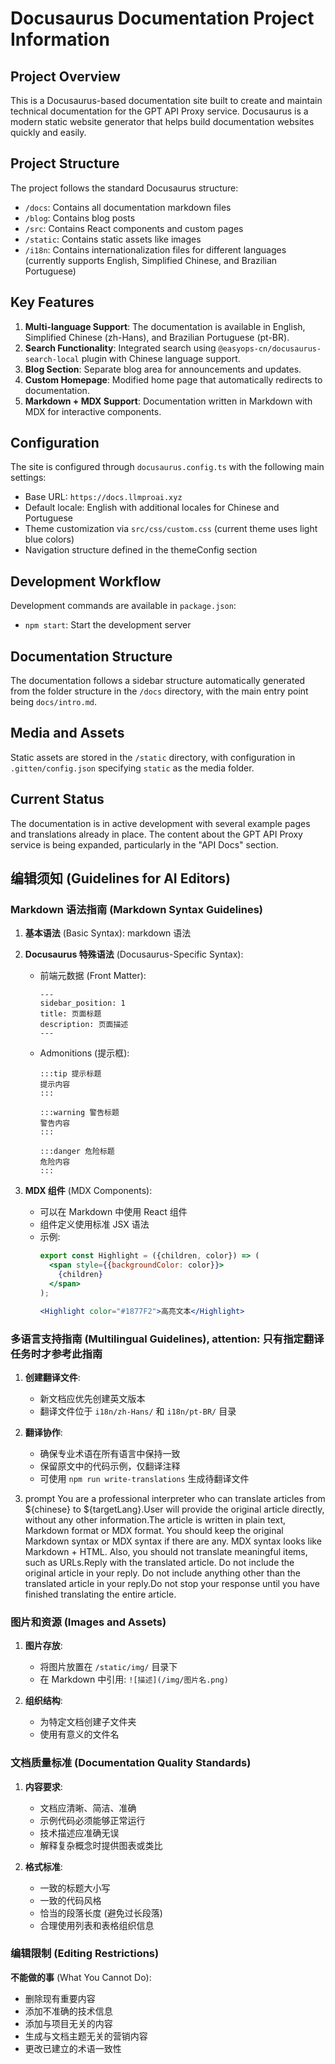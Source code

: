# Docusaurus Documentation Project Information

## Project Overview
This is a Docusaurus-based documentation site built to create and maintain technical documentation for the GPT API Proxy service. Docusaurus is a modern static website generator that helps build documentation websites quickly and easily.

## Project Structure
The project follows the standard Docusaurus structure:
- `/docs`: Contains all documentation markdown files
- `/blog`: Contains blog posts
- `/src`: Contains React components and custom pages
- `/static`: Contains static assets like images
- `/i18n`: Contains internationalization files for different languages (currently supports English, Simplified Chinese, and Brazilian Portuguese)

## Key Features
1. **Multi-language Support**: The documentation is available in English, Simplified Chinese (zh-Hans), and Brazilian Portuguese (pt-BR).
2. **Search Functionality**: Integrated search using `@easyops-cn/docusaurus-search-local` plugin with Chinese language support.
3. **Blog Section**: Separate blog area for announcements and updates.
4. **Custom Homepage**: Modified home page that automatically redirects to documentation.
5. **Markdown + MDX Support**: Documentation written in Markdown with MDX for interactive components.

## Configuration
The site is configured through `docusaurus.config.ts` with the following main settings:
- Base URL: `https://docs.llmproai.xyz`
- Default locale: English with additional locales for Chinese and Portuguese
- Theme customization via `src/css/custom.css` (current theme uses light blue colors)
- Navigation structure defined in the themeConfig section

## Development Workflow
Development commands are available in `package.json`:
- `npm start`: Start the development server

## Documentation Structure
The documentation follows a sidebar structure automatically generated from the folder structure in the `/docs` directory, with the main entry point being `docs/intro.md`.

## Media and Assets
Static assets are stored in the `/static` directory, with configuration in `.gitten/config.json` specifying `static` as the media folder.

## Current Status
The documentation is in active development with several example pages and translations already in place. The content about the GPT API Proxy service is being expanded, particularly in the "API Docs" section.

## 编辑须知 (Guidelines for AI Editors)

### Markdown 语法指南 (Markdown Syntax Guidelines)
1. **基本语法** (Basic Syntax):
    markdown 语法

2. **Docusaurus 特殊语法** (Docusaurus-Specific Syntax):
   - 前端元数据 (Front Matter): 
     ```
     ---
     sidebar_position: 1
     title: 页面标题
     description: 页面描述
     ---
     ```
   - Admonitions (提示框):
     ```
     :::tip 提示标题
     提示内容
     :::

     :::warning 警告标题
     警告内容
     :::

     :::danger 危险标题
     危险内容
     :::
     ```
   


4. **MDX 组件** (MDX Components):
   - 可以在 Markdown 中使用 React 组件
   - 组件定义使用标准 JSX 语法
   - 示例:
     ```jsx
     export const Highlight = ({children, color}) => (
       <span style={{backgroundColor: color}}>
         {children}
       </span>
     );

     <Highlight color="#1877F2">高亮文本</Highlight>
     ```

### 多语言支持指南 (Multilingual Guidelines), attention: 只有指定翻译任务时才参考此指南
1. **创建翻译文件**:
   - 新文档应优先创建英文版本
   - 翻译文件位于 `i18n/zh-Hans/` 和 `i18n/pt-BR/` 目录

2. **翻译协作**:
   - 确保专业术语在所有语言中保持一致
   - 保留原文中的代码示例，仅翻译注释
   - 可使用 `npm run write-translations` 生成待翻译文件
3. prompt
You are a professional interpreter who can translate articles from ${chinese} to ${targetLang}.User will provide the original article directly, without any other information.The article is written in plain text, Markdown format or MDX format. You should keep the original Markdown syntax or MDX syntax if there are any. MDX syntax looks like Markdown + HTML. Also, you should not translate meaningful items, such as URLs.Reply with the translated article. Do not include the original article in your reply. Do not include anything other than the translated article in your reply.Do not stop your response until you have finished translating the entire article.




### 图片和资源 (Images and Assets)
1. **图片存放**:
   - 将图片放置在 `/static/img/` 目录下
   - 在 Markdown 中引用: `![描述](/img/图片名.png)`
   
2. **组织结构**:
   - 为特定文档创建子文件夹
   - 使用有意义的文件名

### 文档质量标准 (Documentation Quality Standards)
1. **内容要求**:
   - 文档应清晰、简洁、准确
   - 示例代码必须能够正常运行
   - 技术描述应准确无误
   - 解释复杂概念时提供图表或类比

2. **格式标准**:
   - 一致的标题大小写
   - 一致的代码风格
   - 恰当的段落长度 (避免过长段落)
   - 合理使用列表和表格组织信息

### 编辑限制 (Editing Restrictions)

**不能做的事** (What You Cannot Do):
- 删除现有重要内容
- 添加不准确的技术信息
- 添加与项目无关的内容
- 生成与文档主题无关的营销内容
- 更改已建立的术语一致性